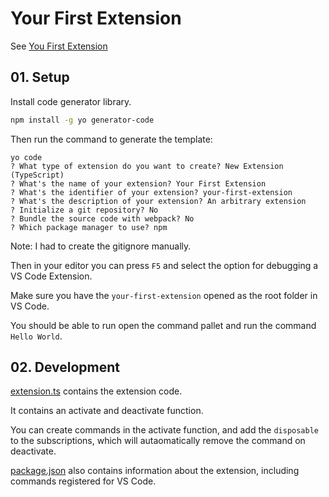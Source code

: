 # Your First Extension

See [You First Extension](https://code.visualstudio.com/api/get-started/your-first-extension)

## 01. Setup

Install code generator library.
```bash
npm install -g yo generator-code
```

Then run the command to generate the template:
```
yo code
? What type of extension do you want to create? New Extension (TypeScript)
? What's the name of your extension? Your First Extension
? What's the identifier of your extension? your-first-extension
? What's the description of your extension? An arbitrary extension
? Initialize a git repository? No
? Bundle the source code with webpack? No
? Which package manager to use? npm
```

Note: I had to create the gitignore manually.

Then in your editor you can press `F5` and select the option for debugging a VS Code Extension.

Make sure you have the `your-first-extension` opened as the root folder in VS Code.

You should be able to run open the command pallet and run the command `Hello World`.

## 02. Development

[extension.ts](your-first-extension/src/extension.ts) contains the extension code.

It contains an activate and deactivate function.

You can create commands in the activate function, and add the `disposable` to the subscriptions,
which will autaomatically remove the command on deactivate.

[package.json](your-first-extension/package-lock.json) also contains information about the
extension, including commands registered for VS Code.
